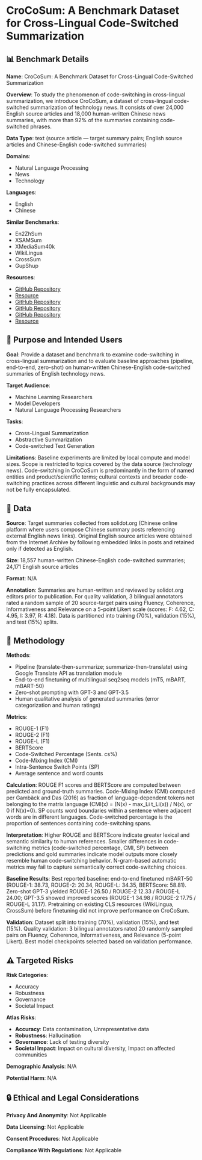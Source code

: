 # CroCoSum: A Benchmark Dataset for Cross-Lingual Code-Switched Summarization

## 📊 Benchmark Details

**Name**: CroCoSum: A Benchmark Dataset for Cross-Lingual Code-Switched Summarization

**Overview**: To study the phenomenon of code-switching in cross-lingual summarization, we introduce CroCoSum, a dataset of cross-lingual code-switched summarization of technology news. It consists of over 24,000 English source articles and 18,000 human-written Chinese news summaries, with more than 92% of the summaries containing code-switched phrases.

**Data Type**: text (source article — target summary pairs; English source articles and Chinese-English code-switched summaries)

**Domains**:
- Natural Language Processing
- News
- Technology

**Languages**:
- English
- Chinese

**Similar Benchmarks**:
- En2ZhSum
- XSAMSum
- XMediaSum40k
- WikiLingua
- CrossSum
- GupShup

**Resources**:
- [GitHub Repository](https://github.com/RosenZhang/CroCoSum)
- [Resource](https://archive.org/)
- [GitHub Repository](https://github.com/codelucas/newspaper)
- [GitHub Repository](https://github.com/Mimino666/langdetect)
- [GitHub Repository](https://github.com/uliontse/translators)
- [Resource](https://arxiv.org/abs/2303.04092v2)

## 🎯 Purpose and Intended Users

**Goal**: Provide a dataset and benchmark to examine code-switching in cross-lingual summarization and to evaluate baseline approaches (pipeline, end-to-end, zero-shot) on human-written Chinese-English code-switched summaries of English technology news.

**Target Audience**:
- Machine Learning Researchers
- Model Developers
- Natural Language Processing Researchers

**Tasks**:
- Cross-Lingual Summarization
- Abstractive Summarization
- Code-switched Text Generation

**Limitations**: Baseline experiments are limited by local compute and model sizes. Scope is restricted to topics covered by the data source (technology news). Code-switching in CroCoSum is predominantly in the form of named entities and product/scientific terms; cultural contexts and broader code-switching practices across different linguistic and cultural backgrounds may not be fully encapsulated.

## 💾 Data

**Source**: Target summaries collected from solidot.org (Chinese online platform where users compose Chinese summary posts referencing external English news links). Original English source articles were obtained from the Internet Archive by following embedded links in posts and retained only if detected as English.

**Size**: 18,557 human-written Chinese-English code-switched summaries; 24,171 English source articles

**Format**: N/A

**Annotation**: Summaries are human-written and reviewed by solidot.org editors prior to publication. For quality validation, 3 bilingual annotators rated a random sample of 20 source-target pairs using Fluency, Coherence, Informativeness and Relevance on a 5-point Likert scale (scores: F: 4.62, C: 4.95, I: 3.97, R: 4.18). Data is partitioned into training (70%), validation (15%), and test (15%) splits.

## 🔬 Methodology

**Methods**:
- Pipeline (translate-then-summarize; summarize-then-translate) using Google Translate API as translation module
- End-to-end finetuning of multilingual seq2seq models (mT5, mBART, mBART-50)
- Zero-shot prompting with GPT-3 and GPT-3.5
- Human qualitative analysis of generated summaries (error categorization and human ratings)

**Metrics**:
- ROUGE-1 (F1)
- ROUGE-2 (F1)
- ROUGE-L (F1)
- BERTScore
- Code-Switched Percentage (Sents. cs%)
- Code-Mixing Index (CMI)
- Intra-Sentence Switch Points (SP)
- Average sentence and word counts

**Calculation**: ROUGE F1 scores and BERTScore are computed between predicted and ground-truth summaries. Code-Mixing Index (CMI) computed per Gambäck and Das (2016) as fraction of language-dependent tokens not belonging to the matrix language (CMI(x) = (N(x) - max_Li t_Li(x)) / N(x), or 0 if N(x)=0). SP counts word boundaries within a sentence where adjacent words are in different languages. Code-switched percentage is the proportion of sentences containing code-switching spans.

**Interpretation**: Higher ROUGE and BERTScore indicate greater lexical and semantic similarity to human references. Smaller differences in code-switching metrics (code-switched percentage, CMI, SP) between predictions and gold summaries indicate model outputs more closely resemble human code-switching behavior. N-gram-based automatic metrics may fail to capture semantically correct code-switching choices.

**Baseline Results**: Best reported baseline: end-to-end finetuned mBART-50 (ROUGE-1: 38.73, ROUGE-2: 20.34, ROUGE-L: 34.35, BERTScore: 58.81). Zero-shot GPT-3 yielded ROUGE-1 26.50 / ROUGE-2 12.33 / ROUGE-L 24.00; GPT-3.5 showed improved scores (ROUGE-1 34.98 / ROUGE-2 17.75 / ROUGE-L 31.17). Pretraining on existing CLS resources (WikiLingua, CrossSum) before finetuning did not improve performance on CroCoSum.

**Validation**: Dataset split into training (70%), validation (15%), and test (15%). Quality validation: 3 bilingual annotators rated 20 randomly sampled pairs on Fluency, Coherence, Informativeness, and Relevance (5-point Likert). Best model checkpoints selected based on validation performance.

## ⚠️ Targeted Risks

**Risk Categories**:
- Accuracy
- Robustness
- Governance
- Societal Impact

**Atlas Risks**:
- **Accuracy**: Data contamination, Unrepresentative data
- **Robustness**: Hallucination
- **Governance**: Lack of testing diversity
- **Societal Impact**: Impact on cultural diversity, Impact on affected communities

**Demographic Analysis**: N/A

**Potential Harm**: N/A

## 🔒 Ethical and Legal Considerations

**Privacy And Anonymity**: Not Applicable

**Data Licensing**: Not Applicable

**Consent Procedures**: Not Applicable

**Compliance With Regulations**: Not Applicable
